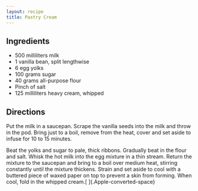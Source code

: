 ```yaml
---
layout: recipe
title: Pastry Cream
---
```


## Ingredients

* 500 milliliters milk
* 1 vanilla bean, split lengthwise
* 6 egg yolks
* 100 grams sugar
* 40 grams all-purpose flour
* Pinch of salt
* 125 milliliters heavy cream, whipped

## Directions

Put the milk in a saucepan. Scrape the vanilla seeds into the milk and
throw in the pod. Bring just to a boil, remove from the heat, cover and
set aside to infuse for 10 to 15 minutes.

Beat the yolks and sugar to pale, thick ribbons. Gradually beat in the
flour and salt. Whisk the hot milk into the egg mixture in a thin
stream. Return the mixture to the saucepan and bring to a boil over
medium heat, stirring constantly until the mixture thickens. Strain and
set aside to cool with a buttered piece of waxed paper on top to prevent
a skin from forming. When cool, fold in the whipped
cream.[ ]{.Apple-converted-space}
